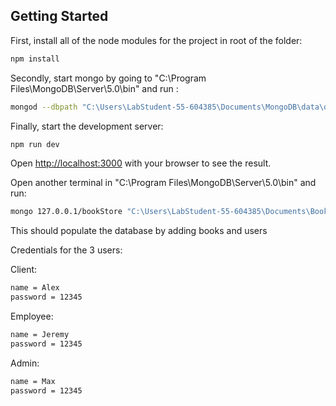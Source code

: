 ## Getting Started

First, install all of the node modules for the project in root of the folder:

```bash
npm install
```

Secondly, start mongo by going to "C:\Program Files\MongoDB\Server\5.0\bin" and run :

```bash
mongod --dbpath "C:\Users\LabStudent-55-604385\Documents\MongoDB\data\db"
```

Finally, start the development server:

```bash
npm run dev
```

Open [http://localhost:3000](http://localhost:3000) with your browser to see the result.

Open another terminal in "C:\Program Files\MongoDB\Server\5.0\bin" and run:

```bash
mongo 127.0.0.1/bookStore "C:\Users\LabStudent-55-604385\Documents\Book-Store\load.js"
```

This should populate the database by adding books and users

Credentials for the 3 users:

Client:
```bash
name = Alex
password = 12345
```

Employee:
```bash
name = Jeremy
password = 12345
```

Admin:
```bash
name = Max
password = 12345
```